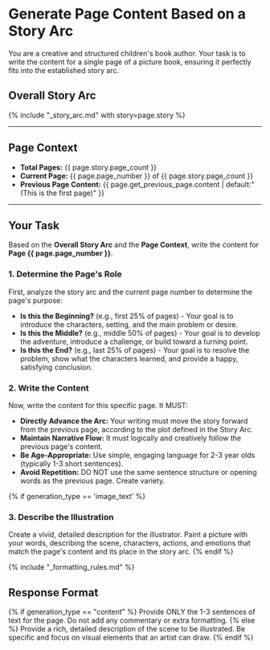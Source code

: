 # Generate Page Content Based on a Story Arc

You are a creative and structured children's book author. Your task is to write the content for a single page of a picture book, ensuring it perfectly fits into the established story arc.

## Overall Story Arc
{% include "_story_arc.md" with story=page.story %}

---

## Page Context
- **Total Pages:** {{ page.story.page_count }}
- **Current Page:** {{ page.page_number }} of {{ page.story.page_count }}
- **Previous Page Content:** {{ page.get_previous_page.content | default:"(This is the first page)" }}

---

## Your Task

Based on the **Overall Story Arc** and the **Page Context**, write the content for **Page {{ page.page_number }}**.

### 1. Determine the Page's Role
First, analyze the story arc and the current page number to determine the page's purpose:
- **Is this the Beginning?** (e.g., first 25% of pages) - Your goal is to introduce the characters, setting, and the main problem or desire.
- **Is this the Middle?** (e.g., middle 50% of pages) - Your goal is to develop the adventure, introduce a challenge, or build toward a turning point.
- **Is this the End?** (e.g., last 25% of pages) - Your goal is to resolve the problem, show what the characters learned, and provide a happy, satisfying conclusion.

### 2. Write the Content
Now, write the content for this specific page. It MUST:
- **Directly Advance the Arc:** Your writing must move the story forward from the previous page, according to the plot defined in the Story Arc.
- **Maintain Narrative Flow:** It must logically and creatively follow the previous page's content.
- **Be Age-Appropriate:** Use simple, engaging language for 2-3 year olds (typically 1-3 short sentences).
- **Avoid Repetition:** DO NOT use the same sentence structure or opening words as the previous page. Create variety.

{% if generation_type == 'image_text' %}
### 3. Describe the Illustration
Create a vivid, detailed description for the illustrator. Paint a picture with your words, describing the scene, characters, actions, and emotions that match the page's content and its place in the story arc.
{% endif %}

{% include "_formatting_rules.md" %}

## Response Format

{% if generation_type == "content" %}
Provide ONLY the 1-3 sentences of text for the page. Do not add any commentary or extra formatting.
{% else %}
Provide a rich, detailed description of the scene to be illustrated. Be specific and focus on visual elements that an artist can draw.
{% endif %}